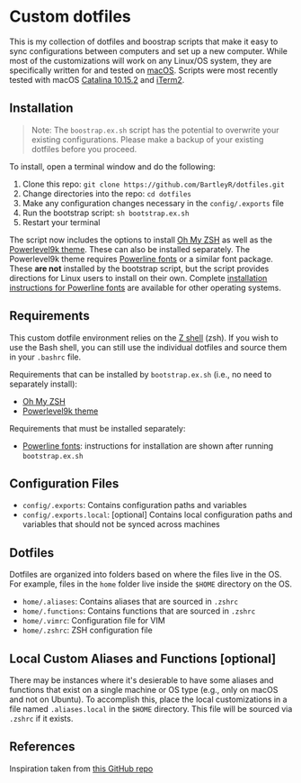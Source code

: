 # Custom dotfiles
This is my collection of dotfiles and boostrap scripts that make it easy to sync configurations between computers and set up a new computer. While most of the customizations will work on any Linux/OS system, they are specifically written for and tested on [macOS](https://www.apple.com/macos/). Scripts were most recently tested with macOS [Catalina 10.15.2](https://support.apple.com/en-us/HT210642) and [iTerm2](https://iterm2.com).

## Installation
> Note: The `boostrap.ex.sh` script has the potential to overwrite your existing configurations. Please make a backup of your existing dotfiles before you proceed.

To install, open a terminal window and do the following:

1. Clone this repo: `git clone https://github.com/BartleyR/dotfiles.git`
2. Change directories into the repo: `cd dotfiles`
3. Make any configuration changes necessary in the `config/.exports` file
4. Run the bootstrap script: `sh bootstrap.ex.sh`
5. Restart your terminal

The script now includes the options to install [Oh My ZSH](https://ohmyz.sh) as well as the [Powerlevel9k theme](https://github.com/Powerlevel9k/powerlevel9k). These can also be installed separately. The Powerlevel9k theme requires [Powerline fonts](https://github.com/powerline/fonts) or a similar font package. These **are not** installed by the bootstrap script, but the script provides directions for Linux users to install on their own. Complete [installation instructions for Powerline fonts](https://github.com/powerline/fonts) are available for other operating systems.

## Requirements
This custom dotfile environment relies on the [Z shell](https://en.wikipedia.org/wiki/Z_shell) (zsh). If you wish to use the Bash shell, you can still use the individual dotfiles and source them in your `.bashrc` file. 

Requirements that can be installed by `bootstrap.ex.sh` (i.e., no need to separately install):

* [Oh My ZSH](https://ohmyz.sh)
* [Powerlevel9k theme](https://github.com/Powerlevel9k/powerlevel9k)

Requirements that must be installed separately:

* [Powerline fonts](https://github.com/powerline/fonts): instructions for installation are shown after running `bootstrap.ex.sh`

## Configuration Files
- `config/.exports`: Contains configuration paths and variables
- `config/.exports.local`: [optional] Contains local configuration paths and variables that should not be synced across machines

## Dotfiles
Dotfiles are organized into folders based on where the files live in the OS. For example, files in the `home` folder live inside the `$HOME` directory on the OS.

- `home/.aliases`: Contains aliases that are sourced in `.zshrc`
- `home/.functions`: Contains functions that are sourced in `.zshrc`
- `home/.vimrc`: Configuration file for VIM
- `home/.zshrc`: ZSH configuration file

## Local Custom Aliases and Functions [optional]
There may be instances where it's desierable to have some aliases and functions that exist on a single machine or OS type (e.g., only on macOS and not on Ubuntu). To accomplish this, place the local customizations in a file named `.aliases.local` in the `$HOME` directory. This file will be sourced via `.zshrc` if it exists.

## References
Inspiration taken from [this GitHub repo](https://github.com/ajmalsiddiqui/dotfiles)
